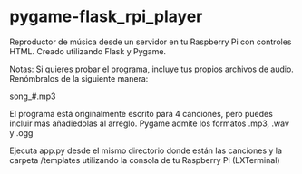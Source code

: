 # pygame-flask_rpi_player
Reproductor de música desde un servidor en tu Raspberry Pi con controles HTML. Creado utilizando Flask y Pygame.

Notas:
Si quieres probar el programa, incluye tus propios archivos de audio. Renómbralos de la siguiente manera:

  song_#.mp3
  
El programa está originalmente escrito para 4 canciones, pero puedes incluir más añadiedolas al arreglo.
Pygame admite los formatos .mp3, .wav y .ogg

Ejecuta app.py desde el mismo directorio donde están las canciones y la carpeta /templates
utilizando la consola de tu Raspberry Pi (LXTerminal)
